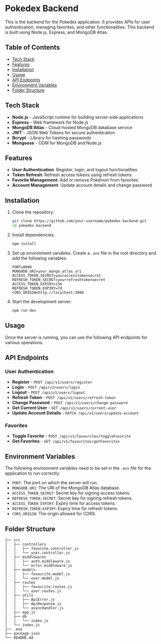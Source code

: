 # Pokedex Backend

This is the backend for the Pokedex application. It provides APIs for user authentication, managing favorites, and other functionalities. This backend is built using Node.js, Express, and MongoDB Atlas.

## Table of Contents

- [Tech Stack](#tech-stack)
- [Features](#features)
- [Installation](#installation)
- [Usage](#usage)
- [API Endpoints](#api-endpoints)
- [Environment Variables](#environment-variables)
- [Folder Structure](#folder-structure)

## Tech Stack

- **Node.js** - JavaScript runtime for building server-side applications
- **Express** - Web framework for Node.js
- **MongoDB Atlas** - Cloud-hosted MongoDB database service
- **JWT** - JSON Web Tokens for secure authentication
- **Bcrypt** - Library for hashing passwords
- **Mongoose** - ODM for MongoDB and Node.js

## Features

- **User Authentication**: Register, login, and logout functionalities
- **Token Refresh**: Refresh access tokens using refresh tokens
- **Favorite Management**: Add or remove Pokémon from favorites
- **Account Management**: Update account details and change password

## Installation

1. Clone the repository:
    ```sh
    git clone https://github.com/your-username/pokedex-backend.git
    cd pokedex-backend
    ```

2. Install dependencies:
    ```sh
    npm install
    ```

3. Set up environment variables. Create a `.env` file in the root directory and add the following variables:
    ```plaintext
    PORT=8000
    MONGODB_URI=your_mongo_atlas_uri
    ACCESS_TOKEN_SECRET=youraccesstokensecret
    REFRESH_TOKEN_SECRET=yourrefreshtokensecret
    ACCESS_TOKEN_EXPIRY=15m
    REFRESH_TOKEN_EXPIRY=7d
    CORS_ORIGIN=http://localhost:3000
    ```

4. Start the development server:
    ```sh
    npm run dev
    ```

## Usage

Once the server is running, you can use the following API endpoints for various operations.

## API Endpoints

### User Authentication

- **Register** - `POST /api/v1/users/register`
- **Login** - `POST /api/v1/users/login`
- **Logout** - `POST /api/v1/users/logout`
- **Refresh Token** - `POST /api/v1/users/refresh-token`
- **Change Password** - `POST /api/v1/users/change-password`
- **Get Current User** - `GET /api/v1/users/current-user`
- **Update Account Details** - `PATCH /api/v1/users/update-account`

### Favorites

- **Toggle Favorite** - `POST /api/v1/favourites/toggleFavorite`
- **Get Favorites** - `GET /api/v1/favourites/getFavorites`

## Environment Variables

The following environment variables need to be set in the `.env` file for the application to run correctly:

- `PORT`: The port on which the server will run.
- `MONGODB_URI`: The URI of the MongoDB Atlas database.
- `ACCESS_TOKEN_SECRET`: Secret key for signing access tokens.
- `REFRESH_TOKEN_SECRET`: Secret key for signing refresh tokens.
- `ACCESS_TOKEN_EXPIRY`: Expiry time for access tokens.
- `REFRESH_TOKEN_EXPIRY`: Expiry time for refresh tokens.
- `CORS_ORIGIN`: The origin allowed for CORS.

## Folder Structure

```plaintext
├── src
│   ├── controllers
│   │   ├── favorite.controller.js
│   │   └── user.controller.js
│   ├── middlewares
│   │   ├── auth.middleware.js
│   │   └── error.middleware.js
│   ├── models
│   │   ├── favourite.model.js
│   │   └── user.model.js
│   ├── routes
│   │   ├── favourite.routes.js
│   │   └── user.routes.js
│   ├── utils
│   │   ├── ApiError.js
│   │   ├── ApiResponse.js
│   │   └── asyncHandler.js
│   ├── app.js
│   ├── db
│   │   └── index.js
│   └── index.js
├── .env
├── package.json
└── README.md
